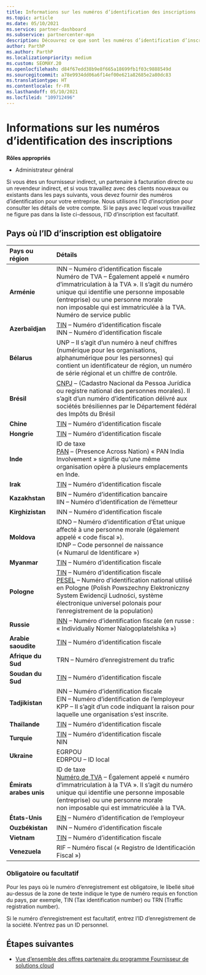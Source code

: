 ```yaml
---
title: Informations sur les numéros d’identification des inscriptions
ms.topic: article
ms.date: 05/10/2021
ms.service: partner-dashboard
ms.subservice: partnercenter-mpn
description: Découvrez ce que sont les numéros d’identification d’inscription, et s’ils sont obligatoires pour votre pays.
author: ParthP
ms.author: ParthP
ms.localizationpriority: medium
ms.custom: SEOMAY.20
ms.openlocfilehash: d84f67edd38b9e8f665a18699fb1f03c9888549d
ms.sourcegitcommit: a78e9934dd06a6f14ef00e621a82685e2a80dc83
ms.translationtype: HT
ms.contentlocale: fr-FR
ms.lasthandoff: 05/10/2021
ms.locfileid: "109712496"
---
```

# <a name="registration-id-number-information"></a>Informations sur les numéros d’identification des inscriptions

**Rôles appropriés**

- Administrateur général
 
Si vous êtes un fournisseur indirect, un partenaire à facturation directe ou un revendeur indirect, et si vous travaillez avec des clients nouveaux ou existants dans les pays suivants, vous devez fournir des numéros d’identification pour votre entreprise. Nous utilisons l’ID d’inscription pour consulter les détails de votre compte. Si le pays avec lequel vous travaillez ne figure pas dans la liste ci-dessous, l’ID d’inscription est facultatif.

## <a name="countries-where-registration-id-is-required"></a>Pays où l’ID d’inscription est obligatoire

| **Pays ou région** | **Détails** |
|:--|:--|
| **Arménie** | INN – Numéro d’identification fiscale<br>Numéro de TVA – Également appelé « numéro d’immatriculation à la TVA ». Il s’agit du numéro unique qui identifie une personne imposable (entreprise) ou une personne morale non imposable qui est immatriculée à la TVA.<br>Numéro de service public |
| **Azerbaïdjan**  | [TIN](http://www.oecd.org/tax/automatic-exchange/crs-implementation-and-assistance/tax-identification-numbers/Azerbaijan-TIN.pdf) – Numéro d’identification fiscale<br>INN – Numéro d’identification fiscale |
| **Bélarus**  | UNP – Il s’agit d’un numéro à neuf chiffres (numérique pour les organisations, alphanumérique pour les personnes) qui contient un identificateur de région, un numéro de série régional et un chiffre de contrôle. |
|**Brésil** | [CNPJ](http://www.oecd.org/tax/automatic-exchange/crs-implementation-and-assistance/tax-identification-numbers/Brazil-TIN.pdf) – (Cadastro Nacional da Pessoa Jurídica ou registre national des personnes morales). Il s’agit d’un numéro d’identification délivré aux sociétés brésiliennes par le Département fédéral des Impôts du Brésil  |
| **Chine** | [TIN](http://www.oecd.org/tax/automatic-exchange/crs-implementation-and-assistance/tax-identification-numbers/China-TIN.pdf) – Numéro d’identification fiscale |
| **Hongrie**  | [TIN](http://www.oecd.org/tax/automatic-exchange/crs-implementation-and-assistance/tax-identification-numbers/Hungary-TIN.pdf) – Numéro d’identification fiscale |
| **Inde** | ID de taxe<br>[PAN](http://www.oecd.org/tax/automatic-exchange/crs-implementation-and-assistance/tax-identification-numbers/India-TIN.pdf) – (Presence Across Nation) « PAN India Involvement » signifie qu’une même organisation opère à plusieurs emplacements en Inde. |
| **Irak** | [TIN](http://www.oecd.org/tax/automatic-exchange/crs-implementation-and-assistance/tax-identification-numbers/) – Numéro d’identification fiscale |
| **Kazakhstan**  | BIN – Numéro d’identification bancaire<br>IIN – Numéro d’identification de l’émetteur |
| **Kirghizistan**  | INN – Numéro d’identification fiscale |
| **Moldova**  | IDNO – Numéro d’identification d’État unique affecté à une personne morale (également appelé « code fiscal »).<br>IDNP – Code personnel de naissance (« Numarul de Identificare ») |
| **Myanmar** | [TIN](http://www.oecd.org/tax/automatic-exchange/crs-implementation-and-assistance/tax-identification-numbers/) – Numéro d’identification fiscale |
| **Pologne**  | [TIN](http://www.oecd.org/tax/automatic-exchange/crs-implementation-and-assistance/tax-identification-numbers/Poland-TIN.pdf) – Numéro d’identification fiscale<br>[PESEL](http://www.oecd.org/tax/automatic-exchange/crs-implementation-and-assistance/tax-identification-numbers/Poland-TIN.pdf) – Numéro d’identification national utilisé en Pologne (Polish Powszechny Elektroniczny System Ewidencji Ludności, système électronique universel polonais pour l’enregistrement de la population) |
| **Russie**  | [INN](http://www.oecd.org/tax/automatic-exchange/crs-implementation-and-assistance/tax-identification-numbers/Russia-TIN.pdf) – Numéro d’identification fiscale (en russe : « Individualiy Nomer Nalogoplatelshika ») | 
| **Arabie saoudite** | [TIN](http://www.oecd.org/tax/automatic-exchange/crs-implementation-and-assistance/tax-identification-numbers/Saudi-Arabia-TIN.pdf) – Numéro d’identification fiscale |
| **Afrique du Sud** | TRN – Numéro d’enregistrement du trafic |
| **Soudan du Sud** | [TIN](http://www.oecd.org/tax/automatic-exchange/crs-implementation-and-assistance/tax-identification-numbers/) – Numéro d’identification fiscale |
| **Tadjikistan**  | INN – Numéro d’identification fiscale<br>EIN – Numéro d’identification de l’employeur<br>KPP – Il s’agit d’un code indiquant la raison pour laquelle une organisation s’est inscrite. |
| **Thaïlande** | [TIN](http://www.oecd.org/tax/automatic-exchange/crs-implementation-and-assistance/tax-identification-numbers/) – Numéro d’identification fiscale |
| **Turquie** | [TIN](http://www.oecd.org/tax/automatic-exchange/crs-implementation-and-assistance/tax-identification-numbers/Turkey-TIN.pdf) – Numéro d’identification fiscale<br>NIN |
| **Ukraine**  | EGRPOU<br>EDRPOU – ID local |
| **Émirats arabes unis** | ID de taxe<br>[Numéro de TVA](http://www.oecd.org/tax/automatic-exchange/crs-implementation-and-assistance/tax-identification-numbers/UAE-TIN.pdf) – Également appelé « numéro d’immatriculation à la TVA ». Il s’agit du numéro unique qui identifie une personne imposable (entreprise) ou une personne morale non imposable qui est immatriculée à la TVA. |
| **États-Unis** | [EIN](https://irs.ein-forms-gov.com/?keyword=employer%20identification%20number&source=Google&network=o&device=c&devicemodel=&mobile=&adposition%5d&targetid=kwd-81501461534755:loc-190&msclkid=458d3159f6051392f5286e8e75ed79ce) – Numéro d’identification de l’employeur |
| **Ouzbékistan**  | INN – Numéro d’identification fiscale |
| **Vietnam** | [TIN](http://www.oecd.org/tax/automatic-exchange/crs-implementation-and-assistance/tax-identification-numbers/) – Numéro d’identification fiscale |
| **Venezuela** | RIF – Numéro fiscal (« Registro de Identificación Fiscal ») |  

### <a name="mandatory-or-optional"></a>Obligatoire ou facultatif
 
Pour les pays où le numéro d’enregistrement est obligatoire, le libellé situé au-dessus de la zone de texte indique le type de numéro requis en fonction du pays, par exemple, TIN (Tax identification number) ou TRN (Traffic registration number).

Si le numéro d’enregistrement est facultatif, entrez l’ID d’enregistrement de la société. N’entrez pas un ID personnel.

## <a name="next-steps"></a>Étapes suivantes

- [Vue d’ensemble des offres partenaire du programme Fournisseur de solutions cloud](csp-offers.md)
